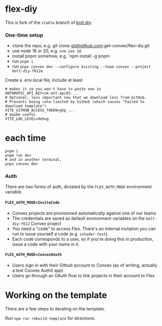 # flex-diy

This is fork of the `stable` branch of [bolt.diy](https://github.com/stackblitz-labs/bolt.diy).

### One-time setup

- clone the repo, e.g. git clone git@github.com:get-convex/flex-diy.git
- use node 18 or 20, e.g. `nvm use 18`
- install pnpm somehow, e.g. `npm install -g pnpm
- run `pnpm i`
- run `pnpx convex dev --configure existing --team convex --project bolt-diy-f612e`

Create a .env.local file, include at least

```
# makes it so you won't have to paste one in
ANTHROPIC_API_KEY=sk-ant-api03-...
# Optional, less important now that we download less from GitHub.
# Prevents being rate-limited by GitHub (which causes "Failed to download template")
VITE_GITHUB_ACCESS_TOKEN=ghp_...
# maybe useful
VITE_LOG_LEVEL=debug
```

# each time

```
pnpm i
pnpm run dev
# and in another terminal,
pnpx convex dev
```

### Auth

There are two forms of auth, dictated by the `FLEX_AUTH_MODE` environment variable.

#### `FLEX_AUTH_MODE=InviteCode`

- Convex projects are provisioned automatically against one of our teams
- The credentials are saved as default environment variables on the `bolt-diy-f612` Convex project
- You need a "code" to access Flex. There's an internal mutation you can run to issue yourself a code (e.g. `sshader-test`).
- Each code corresponds to a user, so if you're doing this in production, issue a code with your name in it.

#### `FLEX_AUTH_MODE=ConvexOAuth`

- Users sign in with their Github account to Convex (as of writing, actually a test Convex Auth0 app)
- Users go through an OAuth flow to link projects in their account to Flex

# Working on the template

There are a few steps to iterating on the template.

Run `npm run rebuild-template` for directions.
